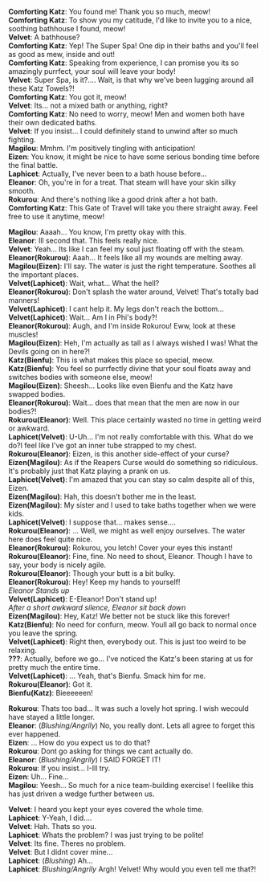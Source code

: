 **Comforting Katz**: You found me! Thank you so much, meow!  
**Comforting Katz**: To show you my catitude, I'd like to invite you to a nice, soothing bathhouse I found, meow!  
**Velvet**:          A bathhouse?  
**Comforting Katz**: Yep! The Super Spa! One dip in their baths and you'll feel as good as mew, inside and out!  
**Comforting Katz**: Speaking from experience, I can promise you its so amazingly purrfect, your soul will leave your body!  
**Velvet**:          Super Spa, is it?.... Wait, is that why we've been lugging around all these Katz Towels?!  
**Comforting Katz**: You got it, meow!  
**Velvet**:          Its... not a mixed bath or anything, right?  
**Comforting Katz**: No need to worry, meow! Men and women both have their own dedicated baths.  
**Velvet**:          If you insist... I could definitely stand to unwind after so much fighting.  
**Magilou**:         Mmhm. I'm positively tingling with anticipation!  
**Eizen**:           You know, it might be nice to have some serious bonding time before the final battle.  
**Laphicet**:        Actually, I've never been to a bath house before...  
**Eleanor**:         Oh, you're in for a treat. That steam will have your skin silky smooth.  
**Rokurou**:         And there's nothing like a good drink after a hot bath.  
**Comforting Katz**: This Gate of Travel will take you there straight away. Feel free to use it anytime, meow!  

**Magilou**:              Aaaah... You know, I'm pretty okay with this.  
**Eleanor**:              Ill second that. This feels really nice.  
**Velvet**:           Yeah... Its like I can feel my soul just floating off with the steam.  
**Eleanor(Rokurou)**:     Aaah... It feels like all my wounds are melting away.  
**Magilou(Eizen)**:   I'll say. The water is just the right temperature. Soothes all the important places.  
**Velvet(Laphicet)**: Wait, what... What the hell?  
**Eleanor(Rokurou)**: Don't splash the water around, Velvet! That's totally bad manners!  
**Velvet(Laphicet)**: I cant help it. My legs don't reach the bottom...  
**Velvet(Laphicet)**: Wait... Am I in Phi's body?!  
**Eleanor(Rokurou)**: Augh, and I'm inside Rokurou! Eww, look at these muscles!  
**Magilou(Eizen)**:   Heh, I'm actually as tall as I always wished I was! What the Devils going on in here?!  
**Katz(Bienfu)**:     This is what makes this place so special, meow.  
**Katz(Bienfu)**:     You feel so purrfectly divine that your soul floats away and switches bodies with someone else, meow!  
**Magilou(Eizen)**:   Sheesh... Looks like even Bienfu and the Katz have swapped bodies.  
**Eleanor(Rokurou)**: Wait... does that mean that the men are now in our bodies?!  
**Rokurou(Eleanor)**: Well. This place certainly wasted no time in getting weird or awkward.  
**Laphicet(Velvet)**: U-Uh... I'm not really comfortable with this. What do we do?I feel like I've got an inner tube strapped to my chest.  
**Rokurou(Eleanor)**: Eizen, is this another side-effect of your curse?  
**Eizen(Magilou)**:   As if the Reapers Curse would do something so ridiculous. It's probably just that Katz playing a prank on us.  
**Laphicet(Velvet)**: I'm amazed that you can stay so calm despite all of this, Eizen.  
**Eizen(Magilou)**:   Hah, this doesn't bother me in the least.  
**Eizen(Magilou)**:   My sister and I used to take baths together when we were kids.  
**Laphicet(Velvet)**: I suppose that... makes sense....  
**Rokurou(Eleanor)**: ...  Well, we might as well enjoy ourselves. The water here does feel quite nice.  
**Eleanor(Rokurou)**: Rokurou, you letch! Cover your eyes this instant!  
**Rokurou(Eleanor)**: Fine, fine. No need to shout, Eleanor. Though I have to say, your body is nicely agile.  
**Rokurou(Eleanor)**: Though your butt is a bit bulky.  
**Eleanor(Rokurou)**: Hey! Keep my hands to yourself!  
*Eleanor Stands up*  
**Velvet(Laphicet)**: E-Eleanor! Don't stand up!  
*After a short awkward silence, Eleanor sit back down*  
**Eizen(Magilou)**:   Hey, Katz! We better not be stuck like this forever!  
**Katz(Bienfu)**:     No need for confurn, meow. Youll all go back to normal once you leave the spring.  
**Velvet(Laphicet)**: Right then, everybody out. This is just too weird to be relaxing.  
**???**:              Actually, before we go... I've noticed the Katz's been staring at us for pretty much the entire time.  
**Velvet(Laphicet)**: ...  Yeah, that's Bienfu. Smack him for me.  
**Rokurou(Eleanor)**: Got it.  
**Bienfu(Katz)**:     Bieeeeeen!  

**Rokurou**: Thats too bad... It was such a lovely hot spring. I wish wecould have stayed a little longer.  
**Eleanor**: (*Blushing/Angrily*) No, you really dont. Lets all agree to forget this ever happened.  
**Eizen**:   ... How do you expect us to do that?  
**Rokurou**: Dont go asking for things we cant actually do.  
**Eleanor**: (*Blushing/Angrily*) I SAID FORGET IT!  
**Rokurou**: If you insist... I-Ill try.  
**Eizen**:   Uh... Fine...  
**Magilou**: Yeesh... So much for a nice team-building exercise! I feellike this has just driven a wedge further between us.  

**Velvet**: I heard you kept your eyes covered the whole time.  
**Laphicet**: Y-Yeah, I did....  
**Velvet**: Hah. Thats so you.  
**Laphicet**: Whats the problem? I was just trying to be polite!  
**Velvet**: Its fine. Theres no problem.  
**Velvet**: But I didnt cover mine...  
**Laphicet**: (*Blushing*) Ah...  
**Laphicet**: *Blushing/Angrily* Argh! Velvet! Why would you even tell me that?!  
